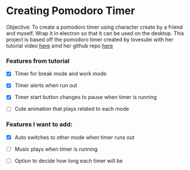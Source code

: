 # Creating Pomodoro Timer

Objective: To create a pomodoro timer using character create by a friend and myself. Wrap it in electron so that it can be used on the desktop.
This project is based off the pomodoro timer created by lovesulei with her tutorial video [here](https://www.youtube.com/watch?v=K9eHZugy6lc) amd her github repo [here](https://github.com/lovesulei/work_faster)

### Features from tutorial
- [x] Timer for break mode and work mode
- [x] Timer alerts when run out
- [x] Timer start button changes to pause when timer is running
- [ ] Cute animation that plays related to each mode

      
### Features I want to add:
- [x] Auto switches to other mode when timer runs out
- [ ] Music plays when timer is running
- [ ] Option to decide how long each timer will be





